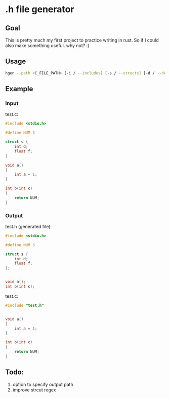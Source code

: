 # .h file generator
## Goal
This is pretty much my first project to practice writing in rust.
So if I could also make something useful. why not? :)

## Usage
```bash
hgen --path <C_FILE_PATH> [-i / --includes] [-s / --structs] [-d / --defines]
```

## Example

### Input
test.c:
```c
#include <stdio.h>

#define NUM 3

struct s {
    int d;
    float f;
}

void a()
{
    int a = 1;
}

int b(int c)
{
    return NUM;
}
```


### Output
test.h (generated file):
```c
#include <stdio.h>

#define NUM 3

struct s {
    int d;
    float f;
};


void a();
int b(int c);

```

test.c:
```c
#include "test.h"


void a()
{
    int a = 1;
}

int b(int c)
{
    return NUM;
}
```

## Todo:
1. option to specify output path
2. improve strcut regex